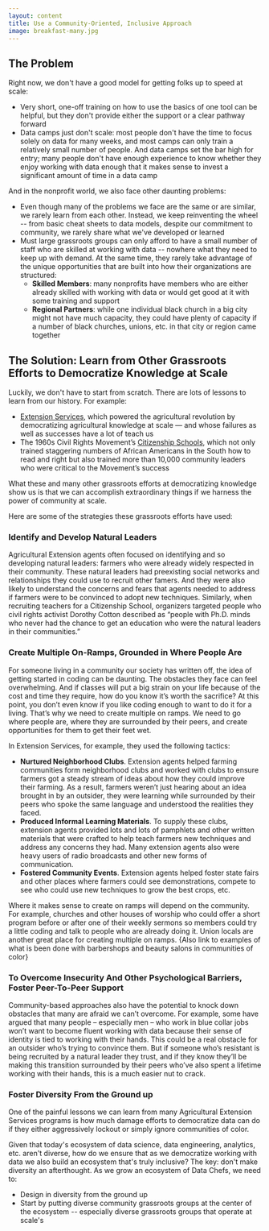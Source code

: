 ```yaml
---
layout: content
title: Use a Community-Oriented, Inclusive Approach
image: breakfast-many.jpg
---
```


## The Problem

Right now, we don't have a good model for getting folks up to speed at scale:
- Very short, one-off training on how to use the basics of one tool can be helpful, but they don't provide either the support or a clear pathway forward
- Data camps just don't scale: most people don't have the time to focus solely on data for many weeks, and most camps can only train a relatively small number of people. And data camps set the bar high for entry; many people don't have enough experience to know whether they enjoy working with data enough that it makes sense to invest a significant amount of time in a data camp

And in the nonprofit world, we also face other daunting problems:
- Even though many of the problems we face are the same or are similar, we rarely learn from each other. Instead, we keep reinventing the wheel --  from basic cheat sheets to data models, despite our commitment to community, we rarely share what we've developed or learned
- Must large grassroots groups can only afford to have a small number of staff who are skilled at working with data -- nowhere what they need to keep up with demand. At the same time, they rarely take advantage of the unique opportunities that are built into how their organizations are structured:
  - __Skilled Members__: many nonprofits have members who are either already skilled with working with data or would get good at it with some training and support
  - __Regional Partners__: while one individual black church in a big city might not have much capacity, they could have plenty of capacity if a number of black churches, unions, etc. in that city or region came together

## The Solution: Learn from Other Grassroots Efforts to Democratize Knowledge at Scale

Luckily, we don't have to start from scratch. There are lots of lessons to learn from our history. For example:
- [Extension Services](https://toolkit.makersall.org/pages/10-intro/30-extension-citizenship-schools.html), which powered the agricultural revolution by democratizing agricultural knowledge at scale — and whose failures as well as successes have a lot of teach us
- The 1960s Civil Rights Movement’s [Citizenship Schools](https://toolkit.makersall.org/pages/70-civic/20-citizenship-schools.html), which not only trained staggering numbers of African Americans in the South how to read and right but also trained more than 10,000 community leaders who were critical to the Movement’s success

What these and many other grassroots efforts at democratizing knowledge show us is that we can accomplish extraordinary things if we harness the power of community at scale.

Here are some of the strategies these grassroots efforts have used:



### Identify and Develop Natural Leaders

Agricultural Extension agents often focused on identifying and so developing natural leaders: farmers who were already widely respected in their community. These natural leaders had preexisting social networks and relationships they could use to recruit other famers. And they were also likely to understand the concerns and fears that agents needed to address if farmers were to be convinced to adopt new techniques.  Similarly, when recruiting teachers for a Citizenship School, organizers targeted people who civil rights activist Dorothy Cotton described as “people with Ph.D. minds who never had the chance to get an education who were the natural leaders in their communities.”

### Create Multiple On-Ramps, Grounded in Where People Are

 For someone living in a community our society has written off, the idea of getting started in coding can be daunting. The obstacles they face can feel overwhelming. And if classes will put a big strain on your life because of the cost and time they require, how do you know it’s worth the sacrifice? At this point, you don’t even know if you like coding enough to want to do it for a living. That’s why we need to create multiple on ramps. We need to go where people are, where they are surrounded by their peers, and create opportunities for them to get their feet wet. 

In Extension Services, for example, they used the following tactics:
-  __Nurtured Neighborhood Clubs__. Extension agents helped farming communities form neighborhood clubs and worked with clubs to ensure farmers got a steady stream of ideas about how they could improve their farming. As a result, farmers weren’t just hearing about an idea brought in by an outsider, they were learning while surrounded by their peers who spoke the same language and understood the realities they faced.
-  __Produced Informal Learning Materials__. To supply these clubs, extension agents provided lots and lots of pamphlets and other written materials that were crafted to help teach farmers new techniques and address any concerns they had. Many extension agents also were heavy users of radio broadcasts and other new forms of communication.
-  __Fostered Community Events__. Extension agents helped foster state fairs and other places where farmers could see demonstrations, compete to see who could use new techniques to grow the best crops, etc.

Where it makes sense to create on ramps will depend on the community. For example, churches and other houses of worship who could offer a short program before or after one of their weekly sermons so members could try a little coding and talk to people who are already doing it. Union locals are another great place for creating multiple on ramps. {Also link to examples of what is been done with barbershops and beauty salons in communities of color}

### To Overcome Insecurity And Other Psychological Barriers, Foster Peer-To-Peer Support

Community-based approaches also have the potential to knock down obstacles that many are afraid we can’t overcome. For example, some have argued that many people – especially men – who work in blue collar jobs won’t want to become fluent working with data because their sense of identity is tied to working with their hands. This could be a real obstacle for an outsider who’s trying to convince them. But if someone who’s resistant is being recruited by a natural leader they trust, and if they know they’ll be making this transition surrounded by their peers who’ve also spent a lifetime working with their hands, this is a much easier nut to crack.

### Foster Diversity From the Ground up

One of the painful lessons we can learn from many Agricultural Extension Services programs is how much damage efforts to democratize data can do if they either aggressively lockout or simply ignore communities of color. 

Given that today's ecosystem of data science, data engineering, analytics, etc. aren't diverse, how do we ensure that as we democratize working with data we also build an ecosystem that's truly inclusive? The key: don't make diversity an afterthought.  As we grow an ecosystem of Data Chefs, we need to:
- Design in diversity from the ground up
- Start by putting diverse community grassroots groups at the center of the ecosystem -- especially diverse grassroots groups that operate at scale's
